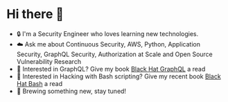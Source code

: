 # Hi there 👋

- :lock: I'm a Security Engineer who loves learning new technologies.
- :cloud: Ask me about Continuous Security, AWS, Python, Application Security, GraphQL Security, Authorization at Scale and Open Source Vulnerability Research
- :book: Interested in GraphQL? Give my book [Black Hat GraphQL](https://blackhatgraphql.com) a read
- :book: Interested in Hacking with Bash scripting? Give my recent book [Black Hat Bash](https://blackhatbash.com) a read
- :book: Brewing something new, stay tuned!
